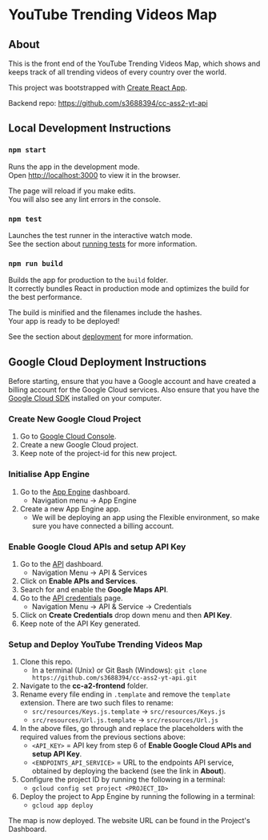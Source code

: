 # YouTube Trending Videos Map

## About
This is the front end of the YouTube Trending Videos Map, which shows and keeps track of all trending videos of every country over the world.

This project was bootstrapped with [Create React App](https://github.com/facebook/create-react-app).

Backend repo: https://github.com/s3688394/cc-ass2-yt-api

## Local Development Instructions
### `npm start`
Runs the app in the development mode.<br />
Open [http://localhost:3000](http://localhost:3000) to view it in the browser.

The page will reload if you make edits.<br />
You will also see any lint errors in the console.

### `npm test`
Launches the test runner in the interactive watch mode.<br />
See the section about [running tests](https://facebook.github.io/create-react-app/docs/running-tests) for more information.

### `npm run build`
Builds the app for production to the `build` folder.<br />
It correctly bundles React in production mode and optimizes the build for the best performance.

The build is minified and the filenames include the hashes.<br />
Your app is ready to be deployed!

See the section about [deployment](https://facebook.github.io/create-react-app/docs/deployment) for more information.

## Google Cloud Deployment Instructions
Before starting, ensure that you have a Google account and have created a billing account for the Google Cloud services. Also ensure that you have the [Google Cloud SDK](https://cloud.google.com/sdk/) installed on your computer.

### Create New Google Cloud Project
1. Go to [Google Cloud Console](https://console.cloud.google.com).
2. Create a new Google Cloud project.
3. Keep note of the project-id for this new project.

### Initialise App Engine
1. Go to the [App Engine](https://console.cloud.google.com/appengine) dashboard.
     - Navigation menu -> App Engine
2. Create a new App Engine app.
     - We will be deploying an app using the Flexible environment, so make sure you have connected a billing account.

### Enable Google Cloud APIs and setup API Key
1. Go to the [API](https://console.cloud.google.com/apis) dashboard.
     - Navigation Menu -> API & Services
2. Click on **Enable APIs and Services**.
3. Search for and enable the **Google Maps API**.
5. Go to the [API credentials](https://console.cloud.google.com/apis/credentials) page.
     - Navigation Menu -> API & Service -> Credentials
6. Click on **Create Credentials** drop down menu and then **API Key**.
7. Keep note of the API Key generated.

### Setup and Deploy YouTube Trending Videos Map
1. Clone this repo.
    - In a terminal (Unix) or Git Bash (Windows): `git clone https://github.com/s3688394/cc-ass2-yt-api.git`
2. Navigate to the **cc-a2-frontend** folder.
3. Rename every file ending in `.template` and remove the `template` extension. There are two such files to rename:
    - `src/resources/Keys.js.template` -> `src/resources/Keys.js`
    - `src/resources/Url.js.template` -> `src/resources/Url.js`
4. In the above files, go through and replace the placeholders with the required values from the previous sections above:
    - `<API_KEY>` = API key from step 6 of **Enable Google Cloud APIs and setup API Key**.
    - `<ENDPOINTS_API_SERVICE>` = URL to the endpoints API service, obtained by deploying the backend (see the link in **About**).
5. Configure the project ID by running the following in a terminal:
    - `gcloud config set project <PROJECT_ID>`
6. Deploy the project to App Engine by running the following in a terminal:
    - `gcloud app deploy`

The map is now deployed. The website URL can be found in the Project's Dashboard.
